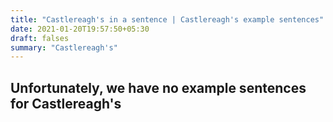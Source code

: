 ```yaml
---
title: "Castlereagh's in a sentence | Castlereagh's example sentences"
date: 2021-01-20T19:57:50+05:30
draft: falses
summary: "Castlereagh's"
---
```

## Unfortunately, we have no example sentences for Castlereagh's                 
